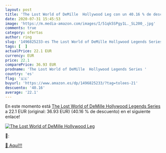 ```yaml
---
layout: post
title: 'The Lost World of DeMille  Hollywood Leg con un 40.16 % de descuento'
date: 2020-07-31 15:45:53
image: 'https://m.media-amazon.com/images/I/51qk5SPgy1L._SL200_.jpg'
comments: true
category: ofertas
author: ring
slug: '1496825233-es The Lost World of DeMille Hollywood Legends Series'
tags: [  ]
actualPrice: 22.1 EUR
currency: EUR
price: 22.1
comparePrice: 36.93 EUR
prodname: 'The Lost World of DeMille  Hollywood Legends Series '
country: 'es'
flag: '🇪🇸'
buyurl: 'https://www.amazon.es/dp/1496825233/?tag=tolees-21'
descuento: '40.16'
average: '22.1'
---
```


En este momento está [The Lost World of DeMille  Hollywood Legends Series ](https://www.amazon.es/dp/1496825233/?tag=tolees-21) a 22.1 EUR (original: 36.93 EUR) (40.16 %  de descuento) en el siguiente enlace!

[![The Lost World of DeMille  Hollywood Leg](https://m.media-amazon.com/images/I/51qk5SPgy1L._SL200_.jpg)](https://www.amazon.es/dp/1496825233/?tag=tolees-21)

🔎:


[🛒 Aquí!!!](https://www.amazon.es/dp/1496825233/?tag=tolees-21)
